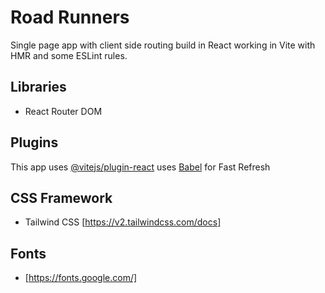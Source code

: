 # Road Runners

Single page app with client side routing build in React working in Vite with HMR and some ESLint rules.

## Libraries

- React Router DOM

## Plugins

This app uses [@vitejs/plugin-react](https://github.com/vitejs/vite-plugin-react/blob/main/packages/plugin-react/README.md) uses [Babel](https://babeljs.io/) for Fast Refresh

## CSS Framework

- Tailwind CSS [https://v2.tailwindcss.com/docs]

## Fonts

- [https://fonts.google.com/]
